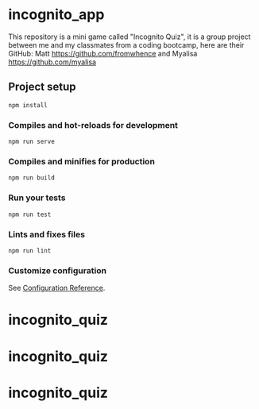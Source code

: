 # incognito_app

This repository is a mini game called "Incognito Quiz", it is a group project between me and my classmates from a coding bootcamp, here are their GitHub: Matt https://github.com/fromwhence and Myalisa https://github.com/myalisa


## Project setup
```
npm install
```

### Compiles and hot-reloads for development
```
npm run serve
```

### Compiles and minifies for production
```
npm run build
```

### Run your tests
```
npm run test
```

### Lints and fixes files
```
npm run lint
```

### Customize configuration
See [Configuration Reference](https://cli.vuejs.org/config/).
# incognito_quiz
# incognito_quiz
# incognito_quiz
